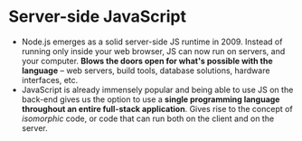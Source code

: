# Server-side JavaScript

* Node.js emerges as a solid server-side JS runtime in 2009.  Instead of running only inside your web browser, JS can now run on servers, and your computer.  __Blows the doors open for what's possible with the language__ &ndash; web servers, build tools, database solutions, hardware interfaces, etc.
* JavaScript is already immensely popular and being able to use JS on the back-end gives us the option to use a __single programming language throughout an entire full-stack application__.  Gives rise to the concept of _isomorphic_ code, or code that can run both on the client and on the server.
